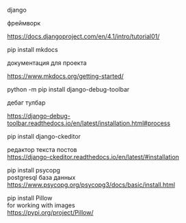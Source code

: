 django

фреймворк

https://docs.djangoproject.com/en/4.1/intro/tutorial01/

pip install mkdocs

документация для проекта

https://www.mkdocs.org/getting-started/

python -m pip install django-debug-toolbar  

дебаг тулбар  

https://django-debug-toolbar.readthedocs.io/en/latest/installation.html#process

pip install django-ckeditor

редактор текста постов  
https://django-ckeditor.readthedocs.io/en/latest/#installation

pip install psycopg  
postgresql база данных  
https://www.psycopg.org/psycopg3/docs/basic/install.html  

pip install Pillow  
for working with images  
https://pypi.org/project/Pillow/  


